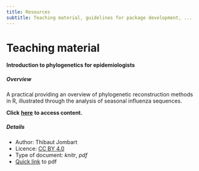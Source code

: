 ```yaml
---
title: Resources
subtitle: Teaching material, guidelines for package development, ...
---
```



# Teaching material

#### Introduction to phylogenetics for epidemiologists

##### Overview
A practical providing an overview of phylogenetic reconstruction methods in R, illustrated through the analysis of seasonal influenza sequences.

**Click**  [**here**](https://github.com/reconhub/phylo-practical) **to access content.**

##### Details

- Author: Thibaut Jombart
- Licence: [CC BY 4.0](https://creativecommons.org/licenses/by/4.0/)
- Type of document: *knitr*, *pdf*
-  [Quick link](https://raw.githubusercontent.com/reconhub/phylo-practical/master/phylo-practical.pdf) to pdf




